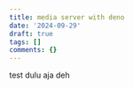 ```yaml
---
title: media server with deno
date: '2024-09-29'
draft: true
tags: []
comments: {}
---
```

test dulu aja deh
